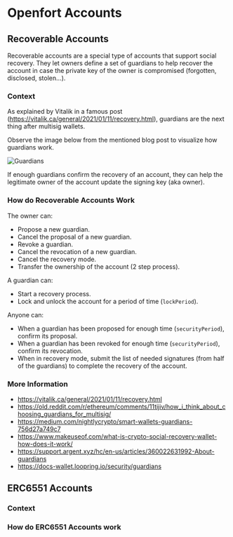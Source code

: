 # Openfort Accounts


## Recoverable Accounts
Recoverable accounts are a special type of accounts that support social recovery.
They let owners define a set of guardians to help recover the account in case the private key of the owner is compromised (forgotten, disclosed, stolen...).

### Context 

As explained by Vitalik in a famous post (https://vitalik.ca/general/2021/01/11/recovery.html), guardians are the next thing after multisig wallets.

Observe the image below from the mentioned blog post to visualize how guardians work.

![Guardians][guardians-image]

[guardians-image]: ../../../.github/img/guardiansDiagramVitalik.png

If enough guardians confirm the recovery of an account, they can help the legitimate owner of the account update the signing key (aka owner).

### How do Recoverable Accounts Work

The owner can:
 - Propose a new guardian.
 - Cancel the proposal of a new guardian.
 - Revoke a guardian.
 - Cancel the revocation of a new guardian.
 - Cancel the recovery mode.
 - Transfer the ownership of the account (2 step process).

A guardian can:
 - Start a recovery process.
 - Lock and unlock the account for a period of time (`lockPeriod`).

Anyone can:
 - When a guardian has been proposed for enough time (`securityPeriod`), confirm its proposal.
 - When a guardian has been revoked for enough time (`securityPeriod`), confirm its revocation.
 - When in recovery mode, submit the list of needed signatures (from half of the guardians) to complete the recovery of the account.


### More Information
 - https://vitalik.ca/general/2021/01/11/recovery.html
 - https://old.reddit.com/r/ethereum/comments/11tijiv/how_i_think_about_choosing_guardians_for_multisig/
 - https://medium.com/nightlycrypto/smart-wallets-guardians-756d27a749c7
 - https://www.makeuseof.com/what-is-crypto-social-recovery-wallet-how-does-it-work/
 - https://support.argent.xyz/hc/en-us/articles/360022631992-About-guardians
 - https://docs-wallet.loopring.io/security/guardians

## ERC6551 Accounts

### Context 

### How do ERC6551 Accounts work
